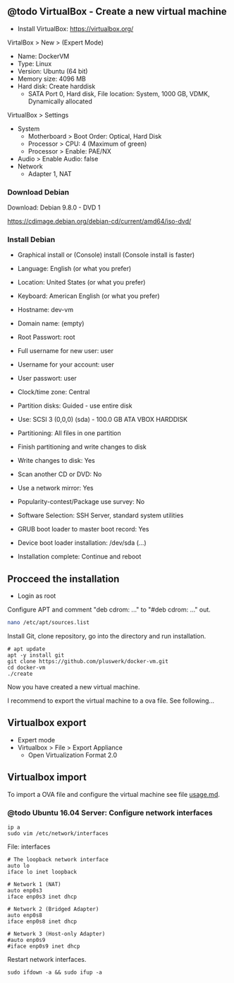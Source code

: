 ## @todo VirtualBox - Create a new virtual machine

* Install VirtualBox: https://virtualbox.org/

VirtalBox > New > (Expert Mode)

* Name: DockerVM
* Type: Linux
* Version: Ubuntu (64 bit)
* Memory size: 4096 MB
* Hard disk: Create harddisk
  - SATA Port 0, Hard disk, File location: System, 1000 GB, VDMK, Dynamically allocated

VirtualBox > Settings

* System
  - Motherboard > Boot Order: Optical, Hard Disk
  - Processor > CPU: 4 (Maximum of green)
  - Processor > Enable: PAE/NX
* Audio > Enable Audio: false
* Network
  - Adapter 1, NAT

### Download Debian

Download: Debian 9.8.0 - DVD 1

https://cdimage.debian.org/debian-cd/current/amd64/iso-dvd/

### Install Debian

* Graphical install or (Console) install (Console install is faster)
* Language: English (or what you prefer)
* Location: United States (or what you prefer)
* Keyboard: American English (or what you prefer)
* Hostname: dev-vm
* Domain name: (empty)

* Root Passwort: root
* Full username for new user: user
* Username for your account: user
* User passwort: user

* Clock/time zone: Central

* Partition disks: Guided - use entire disk
* Use: SCSI 3 (0,0,0) (sda) - 100.0 GB ATA VBOX HARDDISK
* Partitioning: All files in one partition
* Finish partitioning and write changes to disk
* Write changes to disk: Yes

* Scan another CD or DVD: No
* Use a network mirror: Yes
* Popularity-contest/Package use survey: No
* Software Selection: SSH Server, standard system utilities

* GRUB boot loader to master boot record: Yes
* Device boot loader installation: /dev/sda (...)
* Installation complete: Continue and reboot

## Procceed the installation

* Login as root

Configure APT and comment "deb cdrom: ..." to "#deb cdrom: ..." out.

```bash
nano /etc/apt/sources.list
```

Install Git, clone repository, go into the directory and run installation.

```Shell
# apt update
apt -y install git
git clone https://github.com/pluswerk/docker-vm.git
cd docker-vm
./create
```

Now you have created a new virtual machine.

I recommend to export the virtual machine to a ova file. See following...

## Virtualbox export

* Expert mode
* Virtualbox > File > Export Appliance
  - Open Virtualization Format 2.0

## Virtualbox import

To import a OVA file and configure the virtual machine see file [usage.md](usage.md).

### @todo Ubuntu 16.04 Server: Configure network interfaces

```Shell
ip a
sudo vim /etc/network/interfaces
```

File: interfaces

```Shell
# The loopback network interface
auto lo
iface lo inet loopback

# Network 1 (NAT)
auto enp0s3
iface enp0s3 inet dhcp

# Network 2 (Bridged Adapter)
auto enp0s8
iface enp0s8 inet dhcp

# Network 3 (Host-only Adapter)
#auto enp0s9
#iface enp0s9 inet dhcp
```

Restart network interfaces.

```Shell
sudo ifdown -a && sudo ifup -a
```
